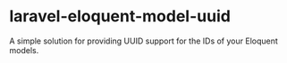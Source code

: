 # laravel-eloquent-model-uuid
A simple solution for providing UUID support for the IDs of your Eloquent models.
